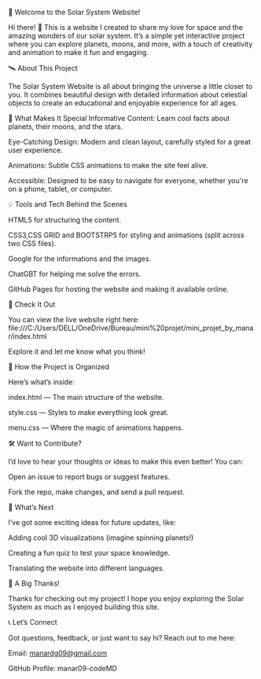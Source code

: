 🌌 Welcome to the Solar System Website!

Hi there! 👋 This is a website I created to share my love for space and the amazing wonders of our solar system. It’s a simple yet interactive project where you can explore planets, moons, and more, with a touch of creativity and animation to make it fun and engaging.

🛰️ About This Project

The Solar System Website is all about bringing the universe a little closer to you. It combines beautiful design with detailed information about celestial objects to create an educational and enjoyable experience for all ages.

🎨 What Makes It Special
Informative Content: Learn cool facts about planets, their moons, and the stars.

Eye-Catching Design: Modern and clean layout, carefully styled for a great user experience.

Animations: Subtle CSS animations to make the site feel alive.

Accessible: Designed to be easy to navigate for everyone, whether you're on a phone, tablet, or computer.

💡 Tools and Tech Behind the Scenes

HTML5 for structuring the content.

CSS3,CSS GRID and BOOTSTRP5 for styling and animations (split across two CSS files).

Google for the informations and the images.

ChatGBT for helping me solve the errors.

GitHub Pages for hosting the website and making it available online.

🚀 Check It Out

You can view the live website right here: file:///C:/Users/DELL/OneDrive/Bureau/mini%20projet/mini_projet_by_manar/index.html

Explore it and let me know what you think!

📁 How the Project is Organized

Here’s what’s inside:

index.html — The main structure of the website.

style.css — Styles to make everything look great.

menu.css — Where the magic of animations happens.

🛠️ Want to Contribute?

I’d love to hear your thoughts or ideas to make this even better! You can:

Open an issue to report bugs or suggest features.

Fork the repo, make changes, and send a pull request.

🌟 What’s Next

I’ve got some exciting ideas for future updates, like:

Adding cool 3D visualizations (imagine spinning planets!)

Creating a fun quiz to test your space knowledge.

Translating the website into different languages.

🌠 A Big Thanks!

Thanks for checking out my project! I hope you enjoy exploring the Solar System as much as I enjoyed building this site.

📞 Let’s Connect

Got questions, feedback, or just want to say hi? Reach out to me here:

Email: manardg09@gmail.com

GitHub Profile: manar09-codeMD

